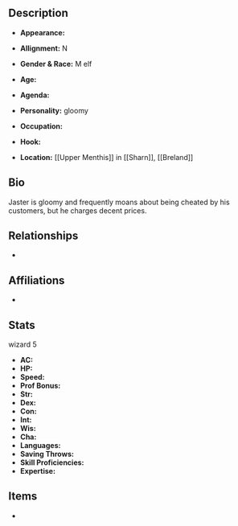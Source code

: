 ## Description
- **Appearance:** 

- **Allignment:** N

- **Gender & Race:** M elf

- **Age:** 

- **Agenda:** 

- **Personality:** gloomy

- **Occupation:** 

- **Hook:** 

- **Location:** [[Upper Menthis]] in [[Sharn]], [[Breland]]

## Bio
Jaster is gloomy and frequently moans about being cheated by his customers, but he charges decent prices.

## Relationships
- 

## Affiliations
- 

## Stats
wizard 5
- **AC:** 
- **HP:** 
- **Speed:** 
- **Prof Bonus:** 
- **Str:** 
- **Dex:** 
- **Con:** 
- **Int:** 
- **Wis:** 
- **Cha:** 
- **Languages:** 
- **Saving Throws:** 
- **Skill Proficiencies:** 
- **Expertise:** 


## Items
- 
